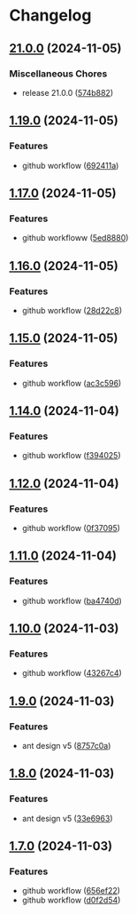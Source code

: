 # Changelog

## [21.0.0](https://github.com/Erdhiem-UI/ng-zorro-v5-experimental-view/compare/v1.19.0...v21.0.0) (2024-11-05)


### Miscellaneous Chores

* release 21.0.0 ([574b882](https://github.com/Erdhiem-UI/ng-zorro-v5-experimental-view/commit/574b8825e0b0e8a85cb09b9a3a97296a19660bca))

## [1.19.0](https://github.com/Erdhiem-UI/ng-zorro-v5-experimental-view/compare/v1.18.0...v1.19.0) (2024-11-05)


### Features

* github workflow ([692411a](https://github.com/Erdhiem-UI/ng-zorro-v5-experimental-view/commit/692411a39dfa51d05a5cf3592f077d508987cf41))

## [1.17.0](https://github.com/Erdhiem-UI/ng-zorro-v5-experimental-view/compare/v1.16.0...v1.17.0) (2024-11-05)


### Features

* github workfloww ([5ed8880](https://github.com/Erdhiem-UI/ng-zorro-v5-experimental-view/commit/5ed888067a4b4feabc2b06f787a4a6811da58929))

## [1.16.0](https://github.com/Erdhiem-UI/ng-zorro-v5-experimental-view/compare/v1.15.0...v1.16.0) (2024-11-05)


### Features

* github workflow ([28d22c8](https://github.com/Erdhiem-UI/ng-zorro-v5-experimental-view/commit/28d22c86fe0620fa937962eae4539d07726dbc1b))

## [1.15.0](https://github.com/Erdhiem-UI/ng-zorro-v5-experimental-view/compare/v1.14.0...v1.15.0) (2024-11-05)


### Features

* github workflow ([ac3c596](https://github.com/Erdhiem-UI/ng-zorro-v5-experimental-view/commit/ac3c5961e3fd98c3827d89a96623bb4439ae1a0a))

## [1.14.0](https://github.com/Erdhiem-UI/ng-zorro-v5-experimental-view/compare/v1.13.0...v1.14.0) (2024-11-04)


### Features

* github workflow ([f394025](https://github.com/Erdhiem-UI/ng-zorro-v5-experimental-view/commit/f39402522208f5e6e6106a0d593a1a90dd179a0f))

## [1.12.0](https://github.com/Erdhiem-UI/ng-zorro-v5-experimental-view/compare/v1.11.0...v1.12.0) (2024-11-04)


### Features

* github workflow ([0f37095](https://github.com/Erdhiem-UI/ng-zorro-v5-experimental-view/commit/0f37095f4bff484c2b96f04fb2db6a0723dad79e))

## [1.11.0](https://github.com/Erdhiem-UI/ng-zorro-v5-experimental-view/compare/v1.10.0...v1.11.0) (2024-11-04)


### Features

* github workflow ([ba4740d](https://github.com/Erdhiem-UI/ng-zorro-v5-experimental-view/commit/ba4740d136314bd604d935dcc83198648068a0dc))

## [1.10.0](https://github.com/Erdhiem-UI/ng-zorro-v5-experimental-view/compare/v1.9.0...v1.10.0) (2024-11-03)


### Features

* github workflow ([43267c4](https://github.com/Erdhiem-UI/ng-zorro-v5-experimental-view/commit/43267c4e0909198c7133cca7d6a0b62869d1957b))

## [1.9.0](https://github.com/Erdhiem-UI/ng-zorro-v5-experimental-view/compare/v1.8.0...v1.9.0) (2024-11-03)


### Features

* ant design v5 ([8757c0a](https://github.com/Erdhiem-UI/ng-zorro-v5-experimental-view/commit/8757c0ad8dbbcb77b32ec58d1d16de42c1a9c6ea))

## [1.8.0](https://github.com/Erdhiem-UI/ng-zorro-v5-experimental-view/compare/v1.7.0...v1.8.0) (2024-11-03)


### Features

* ant design v5 ([33e6963](https://github.com/Erdhiem-UI/ng-zorro-v5-experimental-view/commit/33e696395dca7d0cdd380e2b0bd3e9f3d52f6d03))

## [1.7.0](https://github.com/Erdhiem-UI/ng-zorro-v5-experimental-view/compare/v1.6.0...v1.7.0) (2024-11-03)


### Features

* github workflow ([656ef22](https://github.com/Erdhiem-UI/ng-zorro-v5-experimental-view/commit/656ef2282517164f9b3082e181c4105b7e2a3b01))
* github workflow ([d0f2d54](https://github.com/Erdhiem-UI/ng-zorro-v5-experimental-view/commit/d0f2d54f86966cae814dbb2557d9acec29ef37e8))
